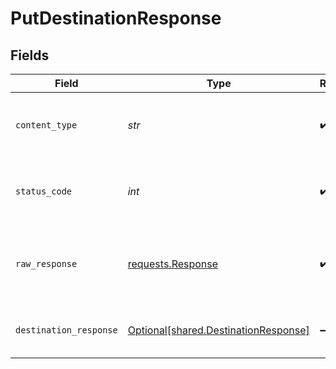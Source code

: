 # PutDestinationResponse


## Fields

| Field                                                                                                                                                                       | Type                                                                                                                                                                        | Required                                                                                                                                                                    | Description                                                                                                                                                                 | Example                                                                                                                                                                     |
| --------------------------------------------------------------------------------------------------------------------------------------------------------------------------- | --------------------------------------------------------------------------------------------------------------------------------------------------------------------------- | --------------------------------------------------------------------------------------------------------------------------------------------------------------------------- | --------------------------------------------------------------------------------------------------------------------------------------------------------------------------- | --------------------------------------------------------------------------------------------------------------------------------------------------------------------------- |
| `content_type`                                                                                                                                                              | *str*                                                                                                                                                                       | :heavy_check_mark:                                                                                                                                                          | HTTP response content type for this operation                                                                                                                               |                                                                                                                                                                             |
| `status_code`                                                                                                                                                               | *int*                                                                                                                                                                       | :heavy_check_mark:                                                                                                                                                          | HTTP response status code for this operation                                                                                                                                |                                                                                                                                                                             |
| `raw_response`                                                                                                                                                              | [requests.Response](https://requests.readthedocs.io/en/latest/api/#requests.Response)                                                                                       | :heavy_check_mark:                                                                                                                                                          | Raw HTTP response; suitable for custom response parsing                                                                                                                     |                                                                                                                                                                             |
| `destination_response`                                                                                                                                                      | [Optional[shared.DestinationResponse]](../../models/shared/destinationresponse.md)                                                                                          | :heavy_minus_sign:                                                                                                                                                          | Update a Destination and fully overwrite it                                                                                                                                 | {"destinationId":"18dccc91-0ab1-4f72-9ed7-0b8fc27c5826","name":"Analytics Team Postgres","destinationType":"postgres","workspaceId":"871d9b60-11d1-44cb-8c92-c246d53bf87e"} |